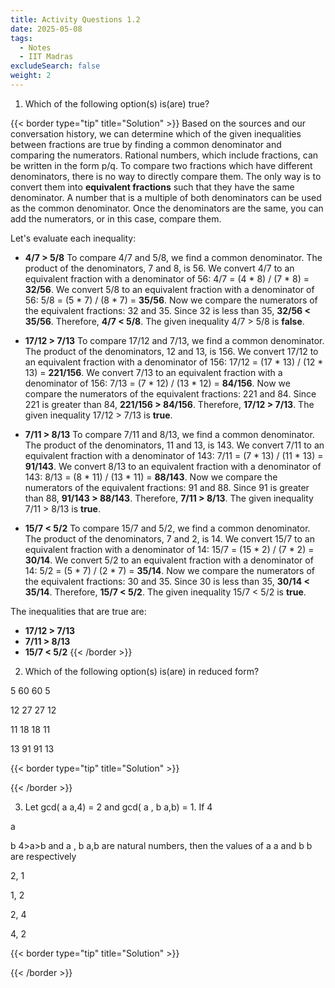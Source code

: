 ```yaml
---
title: Activity Questions 1.2
date: 2025-05-08
tags:
  - Notes 
  - IIT Madras
excludeSearch: false
weight: 2
---
```


1. Which of the following option(s) is(are) true?



{{< border type="tip" title="Solution" >}}
Based on the sources and our conversation history, we can determine which of the given inequalities between fractions are true by finding a common denominator and comparing the numerators. Rational numbers, which include fractions, can be written in the form p/q. To compare two fractions which have different denominators, there is no way to directly compare them. The only way is to convert them into **equivalent fractions** such that they have the same denominator. A number that is a multiple of both denominators can be used as the common denominator. Once the denominators are the same, you can add the numerators, or in this case, compare them.

Let's evaluate each inequality:

*   **4/7 > 5/8**
    To compare 4/7 and 5/8, we find a common denominator. The product of the denominators, 7 and 8, is 56.
    We convert 4/7 to an equivalent fraction with a denominator of 56:
    4/7 = (4 * 8) / (7 * 8) = **32/56**.
    We convert 5/8 to an equivalent fraction with a denominator of 56:
    5/8 = (5 * 7) / (8 * 7) = **35/56**.
    Now we compare the numerators of the equivalent fractions: 32 and 35.
    Since 32 is less than 35, **32/56 < 35/56**.
    Therefore, **4/7 < 5/8**. The given inequality 4/7 > 5/8 is **false**.

*   **17/12 > 7/13**
    To compare 17/12 and 7/13, we find a common denominator. The product of the denominators, 12 and 13, is 156.
    We convert 17/12 to an equivalent fraction with a denominator of 156:
    17/12 = (17 * 13) / (12 * 13) = **221/156**.
    We convert 7/13 to an equivalent fraction with a denominator of 156:
    7/13 = (7 * 12) / (13 * 12) = **84/156**.
    Now we compare the numerators of the equivalent fractions: 221 and 84.
    Since 221 is greater than 84, **221/156 > 84/156**.
    Therefore, **17/12 > 7/13**. The given inequality 17/12 > 7/13 is **true**.

*   **7/11 > 8/13**
    To compare 7/11 and 8/13, we find a common denominator. The product of the denominators, 11 and 13, is 143.
    We convert 7/11 to an equivalent fraction with a denominator of 143:
    7/11 = (7 * 13) / (11 * 13) = **91/143**.
    We convert 8/13 to an equivalent fraction with a denominator of 143:
    8/13 = (8 * 11) / (13 * 11) = **88/143**.
    Now we compare the numerators of the equivalent fractions: 91 and 88.
    Since 91 is greater than 88, **91/143 > 88/143**.
    Therefore, **7/11 > 8/13**. The given inequality 7/11 > 8/13 is **true**.

*   **15/7 < 5/2**
    To compare 15/7 and 5/2, we find a common denominator. The product of the denominators, 7 and 2, is 14.
    We convert 15/7 to an equivalent fraction with a denominator of 14:
    15/7 = (15 * 2) / (7 * 2) = **30/14**.
    We convert 5/2 to an equivalent fraction with a denominator of 14:
    5/2 = (5 * 7) / (2 * 7) = **35/14**.
    Now we compare the numerators of the equivalent fractions: 30 and 35.
    Since 30 is less than 35, **30/14 < 35/14**.
    Therefore, **15/7 < 5/2**. The given inequality 15/7 < 5/2 is **true**.

The inequalities that are true are:
*   **17/12 > 7/13**
*   **7/11 > 8/13**
*   **15/7 < 5/2**
{{< /border >}}

2. Which of the following option(s) is(are) in reduced form?

5
60
60
5
​
 

12
27
27
12
​
 

11
18
18
11
​
 

13
91
91
13
​

{{< border type="tip" title="Solution" >}}

{{< /border >}}

3. Let gcd(
a
a,4) = 2 and gcd(
a
,
b
a,b) = 1. If 
4
>
a
>
b
4>a>b and 
a
,
b
a,b are natural numbers, then the values of 
a
a and 
b
b are respectively

2, 1

1, 2

2, 4

4, 2

{{< border type="tip" title="Solution" >}}

{{< /border >}}


